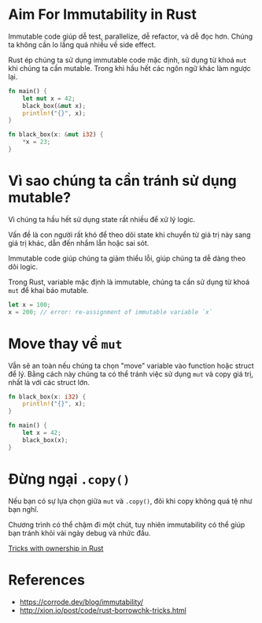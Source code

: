 # Aim For Immutability in Rust

Immutable code giúp dễ test, parallelize, dễ refactor, và dễ đọc hơn. Chúng ta không cần lo lắng quá nhiều về side effect.

Rust ép chúng ta sử dụng immutable code mặc định, sử dụng từ khoá `mut` khi chúng ta cần mutable. Trong khi hầu hết các ngôn ngữ khác làm ngược lại.

```rust
fn main() {
    let mut x = 42;
    black_box(&mut x);
    println!("{}", x);
}

fn black_box(x: &mut i32) {
    *x = 23;
}
```

# Vì sao chúng ta cần tránh sử dụng mutable?

Vì chúng ta hầu hết sử dụng state rất nhiều để xử lý logic.

Vấn đề là con người rất khó để theo dõi state khi chuyển từ giá trị này sang giá trị khác,
dẫn đến nhầm lẫn hoặc sai sót.

Immutable code giúp chúng ta giảm thiểu lỗi, giúp chúng ta dễ dàng theo dõi logic.

Trong Rust, variable mặc định là immutable, chúng ta cần sử dụng từ khoá `mut` để khai báo mutable.

```rust
let x = 100;
x = 200; // error: re-assignment of immutable variable `x`
```

# Move thay về `mut`

Vẫn sẽ an toàn nếu chúng ta chọn "move" variable vào function hoặc struct để lý. Bằng cách này chúng ta có thể tránh việc sử dụng `mut` và copy giá trị, nhất là với các struct lớn.

```rust
fn black_box(x: i32) {
    println!("{}", x);
}

fn main() {
    let x = 42;
    black_box(x);
}
```

# Đừng ngại `.copy()`

Nếu bạn có sự lựa chọn giữa `mut` và `.copy()`, đôi khi copy không quá tệ như bạn nghĩ.

Chương trình có thể chậm đi một chút, tuy nhiên immutability có thể giúp bạn tránh khỏi vài ngày debug và nhức đầu.

[Tricks with ownership in Rust](http://xion.io/post/code/rust-borrowchk-tricks.html)

# References

- https://corrode.dev/blog/immutability/
- http://xion.io/post/code/rust-borrowchk-tricks.html